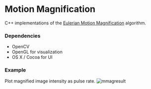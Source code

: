 # Motion Magnification

C++ implementations of the 
[Eulerian Motion Magnification](http://people.csail.mit.edu/mrub/vidmag/)
algorithm.

### Dependencies 

- OpenCV
- OpenGL for visualization
- OS X / Cocoa for UI

### Example
Plot magnified image intensity as pulse rate.
![mmagresult](https://raw.github.com/lmurmann/mmag/master/result.png)
